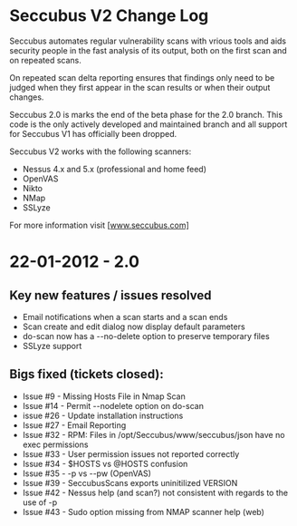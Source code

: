 Seccubus V2 Change Log
======================
Seccubus automates regular vulnerability scans with vrious tools and aids 
security people in the fast analysis of its output, both on the first scan and 
on repeated scans.

On repeated scan delta reporting ensures that findings only need to be judged 
when they first appear in the scan results or when their output changes.

Seccubus 2.0 is marks the end of the beta phase for the 2.0 branch.
This code is the only actively developed and maintained branch and all support 
for Seccubus V1 has officially been dropped. 

Seccubus V2 works with the following scanners:
* Nessus 4.x and 5.x (professional and home feed)
* OpenVAS
* Nikto 
* NMap
* SSLyze

For more information visit [www.seccubus.com]

22-01-2012 - 2.0
================

Key new features / issues resolved
----------------------------------
* Email notifications when a scan starts and a scan ends
* Scan create and edit dialog now display default parameters
* do-scan now has a --no-delete option to preserve temporary files
* SSLyze support

Bigs fixed (tickets closed):
----------------------------
* Issue #9 - Missing Hosts File in Nmap Scan
* Issue #14 - Permit --nodelete option on do-scan
* issue #26 - Update installation instructions
* Issue #27 - Email Reporting
* Issue #32 - RPM: Files in /opt/Seccubus/www/seccubus/json have no exec permissions
* Issue #33 - User permission issues not reported correctly
* Issue #34 - $HOSTS vs @HOSTS confusion
* Issue #35 - -p vs --pw (OpenVAS)
* Issue #39 - SeccubusScans exports uninitilized VERSION
* Issue #42 - Nessus help (and scan?) not consistent with regards to the use of -p
* Issue #43 - Sudo option missing from NMAP scanner help (web)
